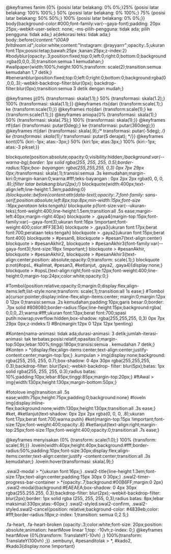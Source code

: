 @keyframes fanim {0% {posisi latar belakang: 0% 0%;}25% {posisi latar belakang: 100% 100%;} 50% {posisi latar belakang: 0% 100%;} 75% {posisi latar belakang: 50% 50%;} 100% {posisi latar belakang: 0% 0%;}}
body{background-color:#000;font-family:var(--gaya-font);padding: 20px 25px;-webkit-user-select: none; -ms-pilih-pengguna: tidak ada; pilih pengguna: tidak ada;} a{dekorasi teks: tidak ada;}
body::before{/*content:"\00A9 feltdream.id";*/color:white;content:"Instagram: @rayyarrr";opacity:.5;ukuran font:11px;posisi:tetap;bawah:25px ;kanan:25px;z-index:2}
#bodyblur{opacity:.3;position:fixed;top:0;left:0;right:0;bottom:0;background:rgba(0,0,0,.3);transition:semua 1 kemudahan;}
#wallpaper{width:100%;height:100%;transform: scale(2);transition:semua kemudahan 1,7 detik;}
#beneranblur{position:fixed;top:0;left:0;right:0;bottom:0;background:rgba(0,0,0,.3);-webkit-backdrop-filter:blur(0px); backdrop-filter:blur(0px);transition:semua 3 detik dengan mudah;}

@keyframes jj{0% {transformasi: skala(1.1);} 50% {transformasi: skala(1.2);} 100% {transformasi: skala(1.1);}}
@keyframes rts{dari {transform:scale(.1);} ke {transform:scale(1);}}
@keyframes rto{dari {transform:scale(1);} ke {transform:scale(1.1);}}
@keyframes aniopa{0% {transformasi: skala(1);} 50% {transformasi: skala(.75);} 100% {transformasi: skala(1);}}
@keyframes rtf{dari {transformasi: putar(0deg);} ke {transformasi: putar(360deg);}} @keyframes rt{dari {transformasi: skala(.9);/* transformasi: putar(-5deg); */} ke {transformasi: skala(1);/* transformasi: putar(5 derajat); */}}
@keyframes kont{0% {kiri:-1px; atas:-3px;} 50% {kiri:1px; atas:3px;} 100% {kiri:-1px; atas:-3 piksel;}}

blockquote{position:absolute;opacity:0;visibility:hidden;/*background:var(--warna-bg);border: 1px solid rgba(255, 255, 255, 0.5);border-radius:10px;box- bayangan: rgba(255,255,255, 0,3) 0px 7px 29px 0px;*/transformasi: skala(.1);transisi:semua .3s kemudahan;margin-kiri:0;margin-kanan:0;warna:#fff;teks-bayangan : 0px 2px 2px rgba(0, 0, 0, .8);/*filter latar belakang:blur(2px);*/}
blockquote{width:400px;text-align:left;line-height:1.3em;padding:0}
/*blockquote::before{content:attr(data-text);opacity:.7;font-family: sans-serif;position:absolute;left:8px;top:8px;min-width:15px;font-size :16px;perataan teks:tengah}*/
blockquote p{font-size:var(--ukuran-teks);font-weight:400;line-height:1.5em;transition:all .5s ease;margin-left:40px;margin-right:40px}
blockquote > .gaya4{margin-top:15px;font-family:var(--gaya-font3);ukuran font:16px !important;font-weight:400;color:#FF3E34}
blockquote > .gaya3{ukuran font:17px;berat font:700;perataan teks:tengah}
blockquote > .gaya2{ukuran font:15px;berat font:400}
blockquote > #pesan6, blockquote > #pesan7{text-align:center}
blockquote > #pesanAkhir2, blockquote > #pesanAkhir3{font-family:var(--gaya-font3);font-size:19px !important;}
blockquote > #pesanAkhir, blockquote > #pesanAkhir2, blockquote > #pesanAkhir3{text-align:center;position: absolute;opacity:0;transform: scale(.1);}
blockquote p:not(#opsL, #kalimat, #pesan3, #ketlanjut, .gaya2, .gaya4){display:none;}
blockquote > #opsL{text-align:right;font-size:12px;font-weight:400;line-height:0;margin-top:24px;color:white;opacity:0;}

#Tombol{position:relative;opacity:0;margin:0;display:flex;align-items:left;list-style:none;transform: scale(.1);transition:all 1s ease;}
#Tombol a{cursor:pointer;display:inline-flex;align-items:center; margin:0;margin:12px 0 12px 0;transisi:semua .2s kemudahan;padding:10px;garis besar:0;border: .7px solid #808080;border-radius:15px;line-height:15px;background:rgba( 0,0,0,.2);warna:#fff;ukuran font:13px;berat font:700;spasi putih:nowrap;overflow:hidden;box-shadow: rgba(255,255,255, 0,3) 0px 7px 29px 0px;z-indeks:1}
#Bn{margin:12px 0 12px 12px !penting}

#Konten{nama-animasi: tidak ada;durasi-animasi: 3 detik;jumlah-iterasi-animasi: tak terbatas;posisi:relatif;opasitas:0;margin-top:50px;lebar:100%;tinggi:180px;transisi:semua . kemudahan 7 detik;}
#Konten > *{display:flex;align-items:center;text-align:center;justify-content:center;margin-top:1px;}
.kumpulan > img{display:none;background: rgba(255, 255, 255, 0.7);box-shadow: 0 4px 30px rgba(255,255,255, 0.3);backdrop-filter: blur(5px);-webkit-backdrop- filter: blur(5px);batas: 1px solid rgba(255, 255, 255, 0.3);radius batas: 10%;padding:10px;lebar:85px;tinggi:85px;margin-top:20px;}
#ftAwal > img{width:130px;height:130px;margin-bottom:50px;}

#fotolove img{transition:all .5s ease;width:75px;height:75px;padding:0;background:none}
#loveIn img{display:inline-flex;background:none;width:130px;height:130px;transition:all .3s ease;}
#ket, #ketlanjut{text-shadow: 0px 2px 2px rgba(0, 0, 0, .8);ukuran font:17px;berat font:700;warna:putih}
#ket{margin-top:15px !important;font-size:12px;font-weight:400;opacity:.8}
#ketlanjut{text-align:right;margin-top:25px;font-size:11px;font-weight:400;opacity:0;transition:all .7s ease;}

@keyframes menyisakan {0% {transform: scale(1.0);} 100% {transform: scale(.9);}}
.lovein{width:40px;height:40px;background:#fff;border-radius:50%;padding:10px;font-size:30px;display:flex;align-items:center;text-align:center;justify -content:center;transition:all .3s kemudahan;}
.lovein:hover{transformasi: skala(.9);}

.swal2-modal > *{ukuran font:16px;}
.swal2-title{line-height:1.3em;font-size:17px;text-align:center;padding:15px 30px 0 30px;}
.swal2-timer-progress-bar-container > *{opacity:.7;background:#00B6FF;margin:0 2px}
.swal2-modal{background:#EAEAEA;box-shadow: 0 4px 30px rgba(255.255.255, 0.3);backdrop-filter: blur(2px);-webkit-backdrop-filter: blur(2px);border: 1px solid rgba (255, 255, 255, 0,3);radius batas: 8px;lebar maksimal:330px;atas:-60px;}
.swal2-styled.swal2-confirm, .swal2-styled.swal2-cancel{position: relative;background-color: #4839eb;color: #fff;border-radius:18px;z-index: 1;transition: semua 0,2 S;}

.fa-heart, .fa-heart-broken {opacity:.3;color:white;font-size: 20px;position: absolute;animation: heartMove linear 1;top: -10vh;z-index: 0;}
@keyframes heartMove {0%{transform: TranslateY(-10vh) ;} 100%{transform: TranslateY(100vh) ;}}
.sembunyi, #pesanditolak > *, #kado2, #kado3{display:none !important}
